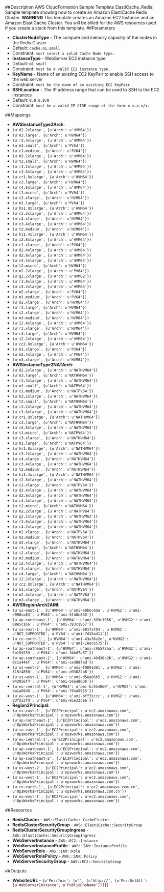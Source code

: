 ##Description
AWS CloudFormation Sample Template ElastiCache_Redis: Sample template showing how to create an Amazon ElastiCache Redis Cluster. **WARNING** This template creates an Amazon EC2 Instance and an Amazon ElastiCache Cluster. You will be billed for the AWS resources used if you create a stack from this template.
##Parameters
 * **ClusterNodeType** - The compute and memory capacity of the nodes in the Redis Cluster
  * Default: `cache.m1.small`
  * Constraint: `must select a valid Cache Node type.`
 * **InstanceType** - WebServer EC2 instance type
  * Default: `m1.small`
  * Constraint: `must be a valid EC2 instance type.`
 * **KeyName** - Name of an existing EC2 KeyPair to enable SSH access to the web server
  * Constraint: `must be the name of an existing EC2 KeyPair.`
 * **SSHLocation** - The IP address range that can be used to SSH to the EC2 instances
  * Default: `0.0.0.0/0`
  * Constraint: `must be a valid IP CIDR range of the form x.x.x.x/x.`

##Mappings
 * **AWSInstanceType2Arch**:
  * `(u'd2.2xlarge', {u'Arch': u'HVM64'})`
  * `(u'm3.large', {u'Arch': u'HVM64'})`
  * `(u'r3.4xlarge', {u'Arch': u'HVM64'})`
  * `(u'm1.small', {u'Arch': u'PV64'})`
  * `(u'c1.medium', {u'Arch': u'PV64'})`
  * `(u'm3.2xlarge', {u'Arch': u'HVM64'})`
  * `(u't2.small', {u'Arch': u'HVM64'})`
  * `(u'r3.2xlarge', {u'Arch': u'HVM64'})`
  * `(u'c3.8xlarge', {u'Arch': u'HVM64'})`
  * `(u'cr1.8xlarge', {u'Arch': u'HVM64'})`
  * `(u'c3.large', {u'Arch': u'HVM64'})`
  * `(u'c4.8xlarge', {u'Arch': u'HVM64'})`
  * `(u't1.micro', {u'Arch': u'PV64'})`
  * `(u'c3.xlarge', {u'Arch': u'HVM64'})`
  * `(u'm1.large', {u'Arch': u'PV64'})`
  * `(u'hs1.8xlarge', {u'Arch': u'HVM64'})`
  * `(u'c3.2xlarge', {u'Arch': u'HVM64'})`
  * `(u'c4.xlarge', {u'Arch': u'HVM64'})`
  * `(u'c3.4xlarge', {u'Arch': u'HVM64'})`
  * `(u't2.medium', {u'Arch': u'HVM64'})`
  * `(u'hi1.4xlarge', {u'Arch': u'HVM64'})`
  * `(u'i2.8xlarge', {u'Arch': u'HVM64'})`
  * `(u'c1.xlarge', {u'Arch': u'PV64'})`
  * `(u'd2.4xlarge', {u'Arch': u'HVM64'})`
  * `(u'd2.8xlarge', {u'Arch': u'HVM64'})`
  * `(u'c4.4xlarge', {u'Arch': u'HVM64'})`
  * `(u't2.micro', {u'Arch': u'HVM64'})`
  * `(u'm2.2xlarge', {u'Arch': u'PV64'})`
  * `(u'g2.2xlarge', {u'Arch': u'HVMG2'})`
  * `(u'r3.8xlarge', {u'Arch': u'HVM64'})`
  * `(u'c4.2xlarge', {u'Arch': u'HVM64'})`
  * `(u'm2.xlarge', {u'Arch': u'PV64'})`
  * `(u'm1.medium', {u'Arch': u'PV64'})`
  * `(u'd2.xlarge', {u'Arch': u'HVM64'})`
  * `(u'r3.large', {u'Arch': u'HVM64'})`
  * `(u'i2.xlarge', {u'Arch': u'HVM64'})`
  * `(u'm3.medium', {u'Arch': u'HVM64'})`
  * `(u'i2.4xlarge', {u'Arch': u'HVM64'})`
  * `(u'r3.xlarge', {u'Arch': u'HVM64'})`
  * `(u'c4.large', {u'Arch': u'HVM64'})`
  * `(u'i2.2xlarge', {u'Arch': u'HVM64'})`
  * `(u'cc2.8xlarge', {u'Arch': u'HVM64'})`
  * `(u'm1.xlarge', {u'Arch': u'PV64'})`
  * `(u'm2.4xlarge', {u'Arch': u'PV64'})`
  * `(u'm3.xlarge', {u'Arch': u'HVM64'})`
 * **AWSInstanceType2NATArch**:
  * `(u'd2.2xlarge', {u'Arch': u'NATHVM64'})`
  * `(u'm3.large', {u'Arch': u'NATHVM64'})`
  * `(u'r3.4xlarge', {u'Arch': u'NATHVM64'})`
  * `(u'm1.small', {u'Arch': u'NATPV64'})`
  * `(u'c1.medium', {u'Arch': u'NATPV64'})`
  * `(u'm3.2xlarge', {u'Arch': u'NATHVM64'})`
  * `(u't2.small', {u'Arch': u'NATHVM64'})`
  * `(u'r3.2xlarge', {u'Arch': u'NATHVM64'})`
  * `(u'c3.8xlarge', {u'Arch': u'NATHVM64'})`
  * `(u'cr1.8xlarge', {u'Arch': u'NATHVM64'})`
  * `(u'c3.large', {u'Arch': u'NATHVM64'})`
  * `(u'c4.8xlarge', {u'Arch': u'NATHVM64'})`
  * `(u't1.micro', {u'Arch': u'NATPV64'})`
  * `(u'c3.xlarge', {u'Arch': u'NATHVM64'})`
  * `(u'm1.large', {u'Arch': u'NATPV64'})`
  * `(u'hs1.8xlarge', {u'Arch': u'NATHVM64'})`
  * `(u'c3.2xlarge', {u'Arch': u'NATHVM64'})`
  * `(u'c4.xlarge', {u'Arch': u'NATHVM64'})`
  * `(u'c3.4xlarge', {u'Arch': u'NATHVM64'})`
  * `(u't2.medium', {u'Arch': u'NATHVM64'})`
  * `(u'hi1.4xlarge', {u'Arch': u'NATHVM64'})`
  * `(u'i2.8xlarge', {u'Arch': u'NATHVM64'})`
  * `(u'c1.xlarge', {u'Arch': u'NATPV64'})`
  * `(u'd2.4xlarge', {u'Arch': u'NATHVM64'})`
  * `(u'd2.8xlarge', {u'Arch': u'NATHVM64'})`
  * `(u'c4.4xlarge', {u'Arch': u'NATHVM64'})`
  * `(u't2.micro', {u'Arch': u'NATHVM64'})`
  * `(u'm2.2xlarge', {u'Arch': u'NATPV64'})`
  * `(u'g2.2xlarge', {u'Arch': u'NATHVMG2'})`
  * `(u'r3.8xlarge', {u'Arch': u'NATHVM64'})`
  * `(u'c4.2xlarge', {u'Arch': u'NATHVM64'})`
  * `(u'm2.xlarge', {u'Arch': u'NATPV64'})`
  * `(u'm1.medium', {u'Arch': u'NATPV64'})`
  * `(u'd2.xlarge', {u'Arch': u'NATHVM64'})`
  * `(u'r3.large', {u'Arch': u'NATHVM64'})`
  * `(u'i2.xlarge', {u'Arch': u'NATHVM64'})`
  * `(u'm3.medium', {u'Arch': u'NATHVM64'})`
  * `(u'i2.4xlarge', {u'Arch': u'NATHVM64'})`
  * `(u'r3.xlarge', {u'Arch': u'NATHVM64'})`
  * `(u'c4.large', {u'Arch': u'NATHVM64'})`
  * `(u'i2.2xlarge', {u'Arch': u'NATHVM64'})`
  * `(u'cc2.8xlarge', {u'Arch': u'NATHVM64'})`
  * `(u'm1.xlarge', {u'Arch': u'NATPV64'})`
  * `(u'm2.4xlarge', {u'Arch': u'NATPV64'})`
  * `(u'm3.xlarge', {u'Arch': u'NATHVM64'})`
 * **AWSRegionArch2AMI**:
  * `(u'us-east-1', {u'HVM64': u'ami-60b6c60a', u'HVMG2': u'ami-e998ea83', u'PV64': u'ami-5fb8c835'})`
  * `(u'ap-northeast-1', {u'HVM64': u'ami-383c1956', u'HVMG2': u'ami-08e5c166', u'PV64': u'ami-393c1957'})`
  * `(u'sa-east-1', {u'HVM64': u'ami-6817af04', u'HVMG2': u'NOT_SUPPORTED', u'PV64': u'ami-7d15ad11'})`
  * `(u'cn-north-1', {u'HVM64': u'ami-43a36a2e', u'HVMG2': u'NOT_SUPPORTED', u'PV64': u'ami-18ac6575'})`
  * `(u'ap-southeast-1', {u'HVM64': u'ami-c9b572aa', u'HVMG2': u'ami-5a15d239', u'PV64': u'ami-34bd7a57'})`
  * `(u'ap-southeast-2', {u'HVM64': u'ami-48d38c2b', u'HVMG2': u'ami-0c1a446f', u'PV64': u'ami-ced887ad'})`
  * `(u'us-west-2', {u'HVM64': u'ami-f0091d91', u'HVMG2': u'ami-315f4850', u'PV64': u'ami-d93622b8'})`
  * `(u'us-west-1', {u'HVM64': u'ami-d5ea86b5', u'HVMG2': u'ami-943956f4', u'PV64': u'ami-56ea8636'})`
  * `(u'eu-central-1', {u'HVM64': u'ami-bc5b48d0', u'HVMG2': u'ami-ba1a09d6', u'PV64': u'ami-794a5915'})`
  * `(u'eu-west-1', {u'HVM64': u'ami-bff32ccc', u'HVMG2': u'ami-83fd23f0', u'PV64': u'ami-95e33ce6'})`
 * **Region2Principal**:
  * `(u'us-east-1', {u'EC2Principal': u'ec2.amazonaws.com', u'OpsWorksPrincipal': u'opsworks.amazonaws.com'})`
  * `(u'ap-northeast-1', {u'EC2Principal': u'ec2.amazonaws.com', u'OpsWorksPrincipal': u'opsworks.amazonaws.com'})`
  * `(u'sa-east-1', {u'EC2Principal': u'ec2.amazonaws.com', u'OpsWorksPrincipal': u'opsworks.amazonaws.com'})`
  * `(u'eu-central-1', {u'EC2Principal': u'ec2.amazonaws.com', u'OpsWorksPrincipal': u'opsworks.amazonaws.com'})`
  * `(u'ap-southeast-1', {u'EC2Principal': u'ec2.amazonaws.com', u'OpsWorksPrincipal': u'opsworks.amazonaws.com'})`
  * `(u'ap-southeast-2', {u'EC2Principal': u'ec2.amazonaws.com', u'OpsWorksPrincipal': u'opsworks.amazonaws.com'})`
  * `(u'us-west-2', {u'EC2Principal': u'ec2.amazonaws.com', u'OpsWorksPrincipal': u'opsworks.amazonaws.com'})`
  * `(u'us-west-1', {u'EC2Principal': u'ec2.amazonaws.com', u'OpsWorksPrincipal': u'opsworks.amazonaws.com'})`
  * `(u'cn-north-1', {u'EC2Principal': u'ec2.amazonaws.com.cn', u'OpsWorksPrincipal': u'opsworks.amazonaws.com.cn'})`
  * `(u'eu-west-1', {u'EC2Principal': u'ec2.amazonaws.com', u'OpsWorksPrincipal': u'opsworks.amazonaws.com'})`

##Resources
 * **RedisCluster** - `AWS::ElastiCache::CacheCluster`
 * **RedisClusterSecurityGroup** - `AWS::ElastiCache::SecurityGroup`
 * **RedisClusterSecurityGroupIngress** - `AWS::ElastiCache::SecurityGroupIngress`
 * **WebServerInstance** - `AWS::EC2::Instance`
 * **WebServerInstanceProfile** - `AWS::IAM::InstanceProfile`
 * **WebServerRole** - `AWS::IAM::Role`
 * **WebServerRolePolicy** - `AWS::IAM::Policy`
 * **WebServerSecurityGroup** - `AWS::EC2::SecurityGroup`

##Outputs
 * **WebsiteURL** - `{u'Fn::Join': [u'', [u'http://', {u'Fn::GetAtt': [u'WebServerInstance', u'PublicDnsName']}]]}`

